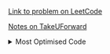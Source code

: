 [Link to problem on LeetCode](https://leetcode.com/problems/target-sum/)

[Notes on TakeUForward](https://takeuforward.org/data-structure/target-sum-dp-21/)

<details><summary>Most Optimised Code</summary>

![](https://github.com/archishmanghos/code-images/blob/master/DP-Striver/Lec-21.png)

</details>
